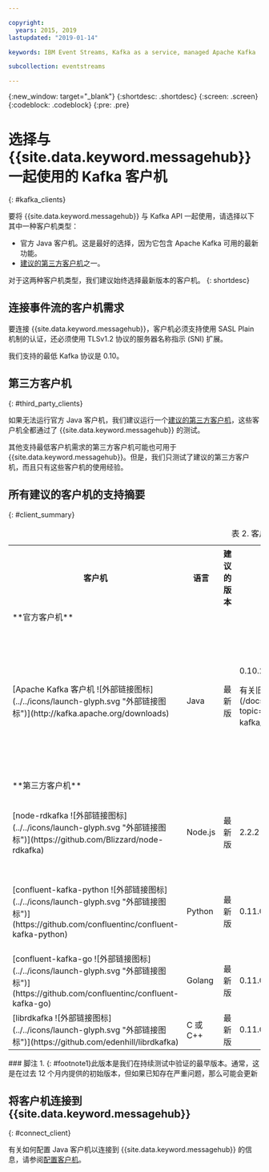 ```yaml
---

copyright:
  years: 2015, 2019
lastupdated: "2019-01-14"

keywords: IBM Event Streams, Kafka as a service, managed Apache Kafka

subcollection: eventstreams

---
```


{:new_window: target="_blank"}
{:shortdesc: .shortdesc}
{:screen: .screen}
{:codeblock: .codeblock}
{:pre: .pre}

# 选择与 {{site.data.keyword.messagehub}} 一起使用的 Kafka 客户机
{: #kafka_clients}

要将 {{site.data.keyword.messagehub}} 与 Kafka API 一起使用，请选择以下其中一种客户机类型：

* 官方 Java 客户机。这是最好的选择，因为它包含 Apache Kafka 可用的最新功能。
* [建议的第三方客户机](/docs/services/EventStreams?topic=eventstreams-kafka_clients#clients_table)之一。

对于这两种客户机类型，我们建议始终选择最新版本的客户机。
{: shortdesc}

## 连接事件流的客户机需求

要连接 {{site.data.keyword.messagehub}}，客户机必须支持使用 SASL Plain 机制的认证，还必须使用 TLSv1.2 协议的服务器名称指示 (SNI) 扩展。

我们支持的最低 Kafka 协议是 0.10。

	
## 第三方客户机
{: #third_party_clients}

如果无法运行官方 Java 客户机，我们建议运行一个[建议的第三方客户机](/docs/services/EventStreams?topic=eventstreams-kafka_clients#clients_table)，这些客户机全都通过了 {{site.data.keyword.messagehub}} 的测试。 

其他支持最低客户机需求的第三方客户机可能也可用于 {{site.data.keyword.messagehub}}。但是，我们只测试了建议的第三方客户机，而且只有这些客户机的使用经验。

## 所有建议的客户机的支持摘要
{: #client_summary}

<table id="clients_table">
    <caption>表 2. 客户机支持摘要</caption>
      <tr>
		    <th id="client" scope="col">客户机</th>
		    <th id="language" scope="col">语言</th>
			<th id="version" scope="col">建议的版本</th>
		    <th id="minimum version" scope="col">支持的最低版本 [<sup>1</sup>](/docs/services/EventStreams?topic=eventstreams-kafka_clients#footnote1)</th>
			<th id="sample link" scope="col">样本链接</th>
        </tr>
			<tr>
			<td colspan="3">**官方客户机**</td>
			</tr>
	  		<tr>
			<td>[Apache Kafka 客户机 ![外部链接图标](../../icons/launch-glyph.svg "外部链接图标")](http://kafka.apache.org/downloads)</td>
			<td>Java</td>
			<td>最新版</td>
			<td>0.10.2<p> 有关旧版客户机的信息，请参阅[向后兼容性](/docs/services/EventStreams?topic=eventstreams-kafka_clients_classic#compatibility_classic)。</p></td>
			<td>[Java 控制台样本 ![外部链接图标](../../icons/launch-glyph.svg "外部链接图标")](https://github.com/ibm-messaging/event-streams-samples/tree/master/kafka-java-console-sample)<br/>
			[Liberty 样本 ![外部链接图标](../../icons/launch-glyph.svg "外部链接图标")](https://github.com/ibm-messaging/event-streams-samples/tree/master/kafka-java-liberty-sample)
			</td>
			</tr>
			<tr>
			<td colspan="3">**第三方客户机**</td>
			</tr>
	  		<tr>
			<td>[node-rdkafka ![外部链接图标](../../icons/launch-glyph.svg "外部链接图标")](https://github.com/Blizzard/node-rdkafka)</td>
			<td>Node.js</td>
			<td>最新版</td>
			<td>2.2.2</td>
			<td>[Node.js 样本 ![外部链接图标](../../icons/launch-glyph.svg "外部链接图标")](https://github.com/ibm-messaging/event-streams-samples/tree/master/kafka-nodejs-console-sample)</td>
		</tr>
		<tr>
			<td>[confluent-kafka-python ![外部链接图标](../../icons/launch-glyph.svg "外部链接图标")](https://github.com/confluentinc/confluent-kafka-python)</td>
			<td>Python</td>
			<td>最新版</td>
			<td>0.11.0</td>
			<td>[Kafka Python 样本 ![外部链接图标](../../icons/launch-glyph.svg "外部链接图标")](https://github.com/ibm-messaging/event-streams-samples/tree/master/kafka-python-console-sample)</td>
		</tr>
		<tr>
			<td>[confluent-kafka-go ![外部链接图标](../../icons/launch-glyph.svg "外部链接图标")](https://github.com/confluentinc/confluent-kafka-go)</td>
			<td>Golang</td>
			<td>最新版</td>
			<td>0.11.0</td>
			<td></td>
		</tr>
		<tr>
			<td>[librdkafka ![外部链接图标](../../icons/launch-glyph.svg "外部链接图标")](https://github.com/edenhill/librdkafka)</td>
			<td>C 或 C++</td>
			<td>最新版</td>
			<td>0.11.0</td>
			<td></td>
		</tr>

</table>
### 脚注
1. {: #footnote1}此版本是我们在持续测试中验证的最早版本。通常，这是在过去 12 个月内提供的初始版本，但如果已知存在严重问题，那么可能会更新


<!--
## Unsupported clients

The following clients are not supported by {{site.data.keyword.messagehub}}:

### kafka-node
The kafka-node client does not fully support SASL authentication with the PLAIN mechanism so cannot currently be used with {{site.data.keyword.messagehub}}.


### no-kafka 
The no-kafka client does not fully support SASL authentication with the PLAIN mechanism so cannot currently be used with {{site.data.keyword.messagehub}}.

-->

## 将客户机连接到 {{site.data.keyword.messagehub}}
{: #connect_client}

有关如何配置 Java 客户机以连接到 {{site.data.keyword.messagehub}} 的信息，请参阅[配置客户机](/docs/services/EventStreams?topic=eventstreams-kafka_connect)。












